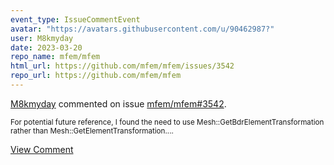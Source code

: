 ```yaml
---
event_type: IssueCommentEvent
avatar: "https://avatars.githubusercontent.com/u/90462987?"
user: M8kmyday
date: 2023-03-20
repo_name: mfem/mfem
html_url: https://github.com/mfem/mfem/issues/3542
repo_url: https://github.com/mfem/mfem
---
```


<a href='https://github.com/M8kmyday' target='_blank'>M8kmyday</a> commented on issue <a href='https://github.com/mfem/mfem/issues/3542' target='_blank'>mfem/mfem#3542</a>.

<small>For potential future reference, I found the need to use Mesh::GetBdrElementTransformation rather than Mesh::GetElementTransformation....</small>

<a href='https://github.com/mfem/mfem/issues/3542' target='_blank'>View Comment</a>